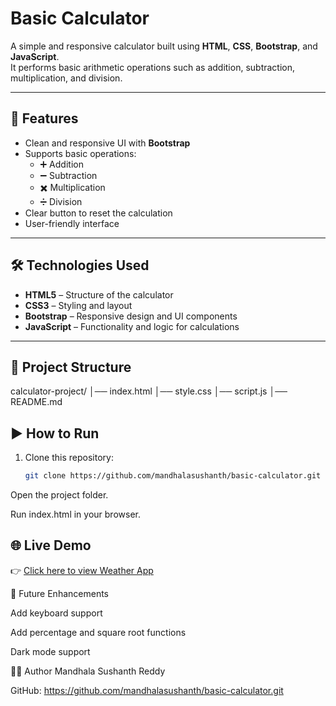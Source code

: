 # Basic Calculator

A simple and responsive calculator built using **HTML**, **CSS**, **Bootstrap**, and **JavaScript**.  
It performs basic arithmetic operations such as addition, subtraction, multiplication, and division.

---

## 🚀 Features
- Clean and responsive UI with **Bootstrap**
- Supports basic operations:
  - ➕ Addition  
  - ➖ Subtraction  
  - ✖️ Multiplication  
  - ➗ Division
- Clear button to reset the calculation
- User-friendly interface

---

## 🛠️ Technologies Used
- **HTML5** – Structure of the calculator  
- **CSS3** – Styling and layout  
- **Bootstrap** – Responsive design and UI components  
- **JavaScript** – Functionality and logic for calculations  

---

 
## 📂 Project Structure
calculator-project/
│── index.html
│── style.css
│── script.js
│── README.md

 

## ▶️ How to Run
1. Clone this repository:
   ```bash
   git clone https://github.com/mandhalasushanth/basic-calculator.git
Open the project folder.

Run index.html in your browser.


 ## 🌐 Live Demo
👉 [Click here to view Weather App](https://weatherapp-kkfl-d127ng1ds-mandhalasushanths-projects.vercel.app)


📌 Future Enhancements

Add keyboard support

Add percentage and square root functions

Dark mode support

👨‍💻 Author
Mandhala Sushanth Reddy

GitHub: https://github.com/mandhalasushanth/basic-calculator.git
